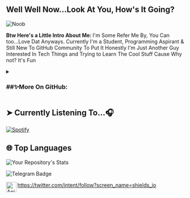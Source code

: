## Well Well Now...Look At You, How's It Going?

![Noob](https://mir-s3-cdn-cf.behance.net/project_modules/max_1200/b003f266787363.5b2216b70df77.png)


<b> Btw Here's a Little Intro About Me: </b>
I'm Some Refer Me By, You Can too...Love Dat  Anyways. Currently I'm a Student, Programming Aspirant & Still New To GitHub Community
To Put It Honestly I'm Just Another Guy Interested In Tech Things and Trying to Learn The Cool Stuff Cause Why not? It's Fun


<details>
<summary> <h3> ##✨More On GitHub:  </h3> </summary>

  ### Meh
• Currently Working On "Bot 🤖" [A Forked Telegram Bot]

• Looking Forward To Meet Cool Dev's ⚡️ Out There & Learn

• Ahh Well, I Love Watching Anime 💗

(Profile Views)
  • Languages Currently I'm Familiar With:
</details>

## ➤ Currently Listening To...🎧

[![Spotify](https://spotify-readme-3s61yj059-xditya.vercel.app/api/spotify)](https://open.spotify.com/user/5goco7v2ndzwifzuvqv4x93qy)

## 🌐 **Top Languages**

![Your Repository's Stats](https://github-readme-stats.vercel.app/api/top-langs/?username=Mikeykun123&theme=blue-green)

![Telegram Badge](https://img.shields.io/badge/-OwO-1ca0f1?style=flat-square&logo=telegram&logoColor=Black&link=https://t.me/Anime_wars)

<a href="https://Instagram.com/Anime" class="padded"><img align="left" alt="Anime" width="28px" src="./res/instagram.png" /></a> 

https://twitter.com/intent/follow?screen_name=shields_io
